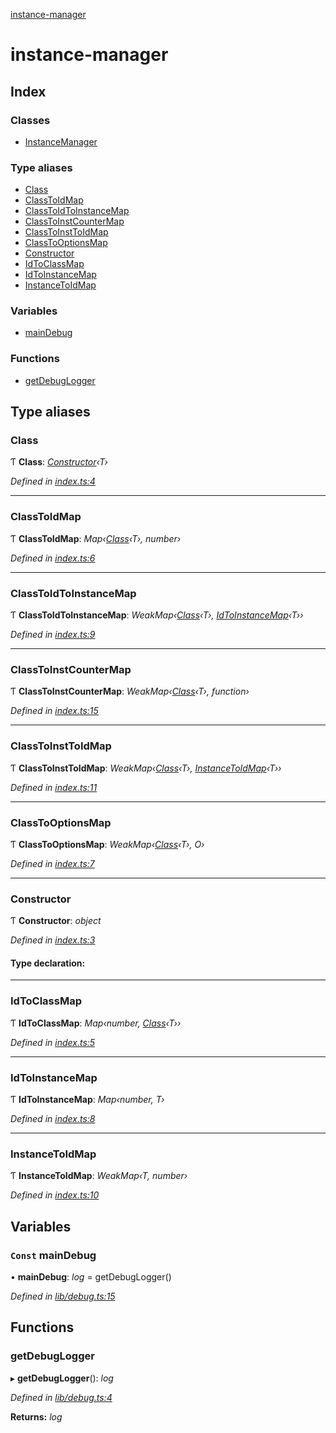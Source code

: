 [instance-manager](README.md)

# instance-manager

## Index

### Classes

* [InstanceManager](classes/instancemanager.md)

### Type aliases

* [Class](README.md#class)
* [ClassToIdMap](README.md#classtoidmap)
* [ClassToIdToInstanceMap](README.md#classtoidtoinstancemap)
* [ClassToInstCounterMap](README.md#classtoinstcountermap)
* [ClassToInstToIdMap](README.md#classtoinsttoidmap)
* [ClassToOptionsMap](README.md#classtooptionsmap)
* [Constructor](README.md#constructor)
* [IdToClassMap](README.md#idtoclassmap)
* [IdToInstanceMap](README.md#idtoinstancemap)
* [InstanceToIdMap](README.md#instancetoidmap)

### Variables

* [mainDebug](README.md#const-maindebug)

### Functions

* [getDebugLogger](README.md#getdebuglogger)

## Type aliases

###  Class

Ƭ **Class**: *[Constructor](README.md#constructor)‹T›*

*Defined in [index.ts:4](https://github.com/JuroOravec/instance-manager/blob/e759c2d/src/index.ts#L4)*

___

###  ClassToIdMap

Ƭ **ClassToIdMap**: *Map‹[Class](README.md#class)‹T›, number›*

*Defined in [index.ts:6](https://github.com/JuroOravec/instance-manager/blob/e759c2d/src/index.ts#L6)*

___

###  ClassToIdToInstanceMap

Ƭ **ClassToIdToInstanceMap**: *WeakMap‹[Class](README.md#class)‹T›, [IdToInstanceMap](README.md#idtoinstancemap)‹T››*

*Defined in [index.ts:9](https://github.com/JuroOravec/instance-manager/blob/e759c2d/src/index.ts#L9)*

___

###  ClassToInstCounterMap

Ƭ **ClassToInstCounterMap**: *WeakMap‹[Class](README.md#class)‹T›, function›*

*Defined in [index.ts:15](https://github.com/JuroOravec/instance-manager/blob/e759c2d/src/index.ts#L15)*

___

###  ClassToInstToIdMap

Ƭ **ClassToInstToIdMap**: *WeakMap‹[Class](README.md#class)‹T›, [InstanceToIdMap](README.md#instancetoidmap)‹T››*

*Defined in [index.ts:11](https://github.com/JuroOravec/instance-manager/blob/e759c2d/src/index.ts#L11)*

___

###  ClassToOptionsMap

Ƭ **ClassToOptionsMap**: *WeakMap‹[Class](README.md#class)‹T›, O›*

*Defined in [index.ts:7](https://github.com/JuroOravec/instance-manager/blob/e759c2d/src/index.ts#L7)*

___

###  Constructor

Ƭ **Constructor**: *object*

*Defined in [index.ts:3](https://github.com/JuroOravec/instance-manager/blob/e759c2d/src/index.ts#L3)*

#### Type declaration:

___

###  IdToClassMap

Ƭ **IdToClassMap**: *Map‹number, [Class](README.md#class)‹T››*

*Defined in [index.ts:5](https://github.com/JuroOravec/instance-manager/blob/e759c2d/src/index.ts#L5)*

___

###  IdToInstanceMap

Ƭ **IdToInstanceMap**: *Map‹number, T›*

*Defined in [index.ts:8](https://github.com/JuroOravec/instance-manager/blob/e759c2d/src/index.ts#L8)*

___

###  InstanceToIdMap

Ƭ **InstanceToIdMap**: *WeakMap‹T, number›*

*Defined in [index.ts:10](https://github.com/JuroOravec/instance-manager/blob/e759c2d/src/index.ts#L10)*

## Variables

### `Const` mainDebug

• **mainDebug**: *log* = getDebugLogger()

*Defined in [lib/debug.ts:15](https://github.com/JuroOravec/instance-manager/blob/e759c2d/src/lib/debug.ts#L15)*

## Functions

###  getDebugLogger

▸ **getDebugLogger**(): *log*

*Defined in [lib/debug.ts:4](https://github.com/JuroOravec/instance-manager/blob/e759c2d/src/lib/debug.ts#L4)*

**Returns:** *log*
